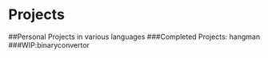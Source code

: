 # Projects
##Personal Projects in various languages
###Completed Projects: hangman
###WIP:binaryconvertor